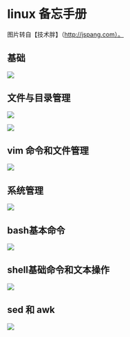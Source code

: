 # linux 备忘手册

图片转自【技术胖】（http://jspang.com）。

## 基础

![](http://file.wangsijie.top/blog/20210527105006.jpg)



## 文件与目录管理

![](http://file.wangsijie.top/blog/20210527105037.jpg)

![](http://file.wangsijie.top/blog/20210527105048.jpg)



## vim 命令和文件管理

![](http://file.wangsijie.top/blog/20210527105127.jpg)

## 系统管理

![](http://file.wangsijie.top/blog/20210527105248.jpg)

## bash基本命令

![](http://file.wangsijie.top/blog/20210527105319.jpg)

## shell基础命令和文本操作

![](http://file.wangsijie.top/blog/20210527105351.jpg)

## sed 和 awk

![](http://file.wangsijie.top/blog/20210527105443.jpg)



